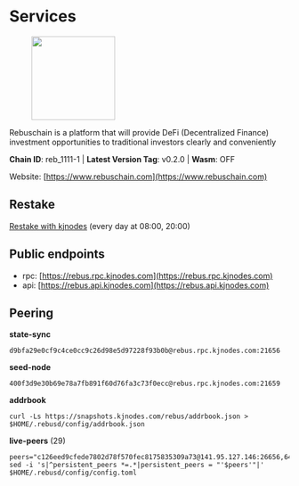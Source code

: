 # Services

<figure><img src="https://raw.githubusercontent.com/kj89/testnet_manuals/main/pingpub/logos/rebus.png" width="150" alt=""><figcaption></figcaption></figure>

Rebuschain is a platform that will provide DeFi (Decentralized Finance)  investment opportunities to traditional investors clearly and conveniently

**Chain ID**: reb_1111-1 | **Latest Version Tag**: v0.2.0 | **Wasm**: OFF

Website: [https://www.rebuschain.com](https://www.rebuschain.com)

## Restake

[Restake with kjnodes](https://restake.app/rebus/rebusvaloper1vndzy8y55ylgpmmsc34uy8rm6kqlml6ffs9lrv) (every day at 08:00, 20:00)
## Public endpoints

* rpc: [https://rebus.rpc.kjnodes.com](https://rebus.rpc.kjnodes.com)
* api: [https://rebus.api.kjnodes.com](https://rebus.api.kjnodes.com)

## Peering

**state-sync**

```
d9bfa29e0cf9c4ce0cc9c26d98e5d97228f93b0b@rebus.rpc.kjnodes.com:21656
```

**seed-node**

```
400f3d9e30b69e78a7fb891f60d76fa3c73f0ecc@rebus.rpc.kjnodes.com:21659
```

**addrbook**
```
curl -Ls https://snapshots.kjnodes.com/rebus/addrbook.json > $HOME/.rebusd/config/addrbook.json
```

**live-peers** (29)
```
peers="c126eed9cfede7802d78f570fec8175835309a73@141.95.127.146:26656,641b33b0e909630868133820605edf2b4ba4969a@65.109.49.109:26656,fa292bfad37826c9da43894b349b1480dff516b5@65.108.99.254:31656,1fcb45323f9045707c0c344a60d7cb906008cfaf@65.109.80.176:26656,9d17d1c5b5d3b8c9e7ffab264b45b5dd979116f3@65.109.24.188:26656,afdd27b58e851dcbb8c98c0e3191a0d8bfbcd3ae@65.108.41.252:26656,17779ded6b3dc2f31d6c6f40cc6f07d802753ba7@78.47.153.128:26656,aa2feb704c0089b1a0f23011a9e7cd2c27a06134@65.21.200.6:29656,b8137c688096d1abcf56942d335d061f212e6629@62.212.65.138:34656,69e27ab9b46350654805df3ea8d9ac2f00af4e4c@38.242.244.85:26656,f4ad005ee8ec25508c498294e9e83d81b188ea49@185.248.24.16:21656,3a3e7123b9ae814b8d8517b6635d21b9ae45bf25@195.3.222.148:26656,6d8c83cc702365363b829a14efdd414401da369b@23.88.69.167:27565,34e3178b6e0f25451fd690c15fc199d5a9bdfb9b@15.204.197.11:26656,5f4b34cf261bb4f2c14b8a707ed6cdbbee75d500@154.53.60.246:26656,3a378fbfae33a593b913371c876c9d275c0abb12@213.239.215.77:26656,2f6b34ad97c4827dace87436f0299cf89fe0c056@136.243.95.80:46656,eeca453e3a1cf670c78e2255b8f0bd5a9443c30b@65.108.225.71:26656,d3a8fdbe6776fc71998fa893abcd634461b52b19@65.109.92.241:40106,c0b33353fb70d8d71dcb9c8848b3b4207bd56951@188.165.221.155:30547,a35d28e111c1dcc1e5f3203627b449adfb4425f2@65.109.29.150:21656,1f7c31506f465c5f5536862074e98fc7a6043d4c@65.108.13.212:26656,0fedf7695d9e2721663c1d573d6d81a14c21533e@65.21.90.137:12856,5f29f14fe3dd7e1d86caa4d344e67ee81c32255f@65.109.37.228:26656,b8ed7daa4e2966f6c160915600d7dadf7e3ef61e@62.171.142.94:26156,ab6a4ae2857ac05fa8f45b03871fa3945193fc61@46.4.81.204:35656,75c5365e8da9a4caa908a195ffa3fdc1e6432019@65.108.232.248:26756,8f023504e27873141164b6fbf1c4b788ff8d533b@159.69.200.24:26656,3e319c765b7b48d518a2e3218efc317234b81681@142.132.159.188:26656"
sed -i 's|^persistent_peers *=.*|persistent_peers = "'$peers'"|' $HOME/.rebusd/config/config.toml
```
